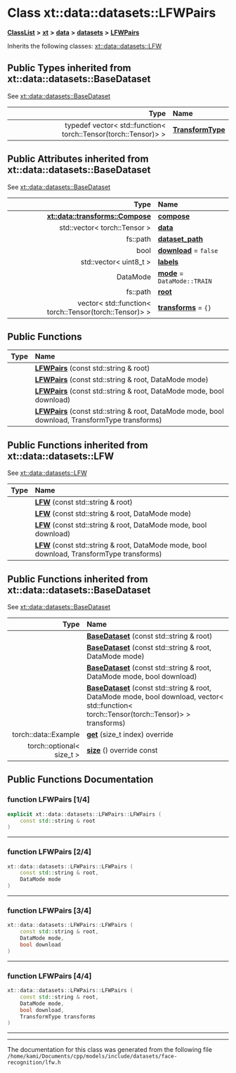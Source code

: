 

# Class xt::data::datasets::LFWPairs



[**ClassList**](annotated.md) **>** [**xt**](namespacext.md) **>** [**data**](namespacext_1_1data.md) **>** [**datasets**](namespacext_1_1data_1_1datasets.md) **>** [**LFWPairs**](classxt_1_1data_1_1datasets_1_1LFWPairs.md)








Inherits the following classes: [xt::data::datasets::LFW](classxt_1_1data_1_1datasets_1_1LFW.md)


















## Public Types inherited from xt::data::datasets::BaseDataset

See [xt::data::datasets::BaseDataset](classxt_1_1data_1_1datasets_1_1BaseDataset.md)

| Type | Name |
| ---: | :--- |
| typedef vector&lt; std::function&lt; torch::Tensor(torch::Tensor)&gt; &gt; | [**TransformType**](classxt_1_1data_1_1datasets_1_1BaseDataset.md#typedef-transformtype)  <br> |












## Public Attributes inherited from xt::data::datasets::BaseDataset

See [xt::data::datasets::BaseDataset](classxt_1_1data_1_1datasets_1_1BaseDataset.md)

| Type | Name |
| ---: | :--- |
|  [**xt::data::transforms::Compose**](classxt_1_1data_1_1transforms_1_1Compose.md) | [**compose**](classxt_1_1data_1_1datasets_1_1BaseDataset.md#variable-compose)  <br> |
|  std::vector&lt; torch::Tensor &gt; | [**data**](classxt_1_1data_1_1datasets_1_1BaseDataset.md#variable-data)  <br> |
|  fs::path | [**dataset\_path**](classxt_1_1data_1_1datasets_1_1BaseDataset.md#variable-dataset_path)  <br> |
|  bool | [**download**](classxt_1_1data_1_1datasets_1_1BaseDataset.md#variable-download)   = `false`<br> |
|  std::vector&lt; uint8\_t &gt; | [**labels**](classxt_1_1data_1_1datasets_1_1BaseDataset.md#variable-labels)  <br> |
|  DataMode | [**mode**](classxt_1_1data_1_1datasets_1_1BaseDataset.md#variable-mode)   = `DataMode::TRAIN`<br> |
|  fs::path | [**root**](classxt_1_1data_1_1datasets_1_1BaseDataset.md#variable-root)  <br> |
|  vector&lt; std::function&lt; torch::Tensor(torch::Tensor)&gt; &gt; | [**transforms**](classxt_1_1data_1_1datasets_1_1BaseDataset.md#variable-transforms)   = `{}`<br> |












































## Public Functions

| Type | Name |
| ---: | :--- |
|   | [**LFWPairs**](#function-lfwpairs-14) (const std::string & root) <br> |
|   | [**LFWPairs**](#function-lfwpairs-24) (const std::string & root, DataMode mode) <br> |
|   | [**LFWPairs**](#function-lfwpairs-34) (const std::string & root, DataMode mode, bool download) <br> |
|   | [**LFWPairs**](#function-lfwpairs-44) (const std::string & root, DataMode mode, bool download, TransformType transforms) <br> |


## Public Functions inherited from xt::data::datasets::LFW

See [xt::data::datasets::LFW](classxt_1_1data_1_1datasets_1_1LFW.md)

| Type | Name |
| ---: | :--- |
|   | [**LFW**](classxt_1_1data_1_1datasets_1_1LFW.md#function-lfw-14) (const std::string & root) <br> |
|   | [**LFW**](classxt_1_1data_1_1datasets_1_1LFW.md#function-lfw-24) (const std::string & root, DataMode mode) <br> |
|   | [**LFW**](classxt_1_1data_1_1datasets_1_1LFW.md#function-lfw-34) (const std::string & root, DataMode mode, bool download) <br> |
|   | [**LFW**](classxt_1_1data_1_1datasets_1_1LFW.md#function-lfw-44) (const std::string & root, DataMode mode, bool download, TransformType transforms) <br> |


## Public Functions inherited from xt::data::datasets::BaseDataset

See [xt::data::datasets::BaseDataset](classxt_1_1data_1_1datasets_1_1BaseDataset.md)

| Type | Name |
| ---: | :--- |
|   | [**BaseDataset**](classxt_1_1data_1_1datasets_1_1BaseDataset.md#function-basedataset-14) (const std::string & root) <br> |
|   | [**BaseDataset**](classxt_1_1data_1_1datasets_1_1BaseDataset.md#function-basedataset-24) (const std::string & root, DataMode mode) <br> |
|   | [**BaseDataset**](classxt_1_1data_1_1datasets_1_1BaseDataset.md#function-basedataset-34) (const std::string & root, DataMode mode, bool download) <br> |
|   | [**BaseDataset**](classxt_1_1data_1_1datasets_1_1BaseDataset.md#function-basedataset-44) (const std::string & root, DataMode mode, bool download, vector&lt; std::function&lt; torch::Tensor(torch::Tensor)&gt; &gt; transforms) <br> |
|  torch::data::Example | [**get**](classxt_1_1data_1_1datasets_1_1BaseDataset.md#function-get) (size\_t index) override<br> |
|  torch::optional&lt; size\_t &gt; | [**size**](classxt_1_1data_1_1datasets_1_1BaseDataset.md#function-size) () override const<br> |
















































































## Public Functions Documentation




### function LFWPairs [1/4]

```C++
explicit xt::data::datasets::LFWPairs::LFWPairs (
    const std::string & root
) 
```




<hr>



### function LFWPairs [2/4]

```C++
xt::data::datasets::LFWPairs::LFWPairs (
    const std::string & root,
    DataMode mode
) 
```




<hr>



### function LFWPairs [3/4]

```C++
xt::data::datasets::LFWPairs::LFWPairs (
    const std::string & root,
    DataMode mode,
    bool download
) 
```




<hr>



### function LFWPairs [4/4]

```C++
xt::data::datasets::LFWPairs::LFWPairs (
    const std::string & root,
    DataMode mode,
    bool download,
    TransformType transforms
) 
```




<hr>

------------------------------
The documentation for this class was generated from the following file `/home/kami/Documents/cpp/models/include/datasets/face-recognition/lfw.h`

